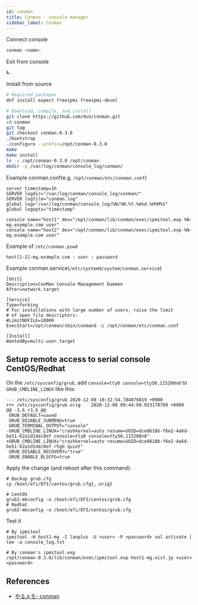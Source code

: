 ```yaml
---
id: conman
title: Conman - console manager
sidebar_label: Conman
---
```


Connect console

``` sh
conman <name>
```

Exit from console

``` sh
&.
```

Install from source

``` sh
# Required packages
dnf install expect freeipmi freeipmi-devel

# Download, compile, and install
git clone https://github.com/dun/conman.git
cd conman
git tag
git checkout conman-0.3.0
./bootstrap
./configure --prefix=/opt/conman-0.3.0
make
make install
ln -s /opt/conman-0.3.0 /opt/conman
mkdir -p /var/log/conman/console_log/conman/
```

Example conman.conf(e.g. `/opt/conman/etc/conman.conf`)

``` text
server timestamp=1h
SERVER logdir="/var/log/conman/console_log/conman/"
SERVER logfile="conman.log"
global log="/var/log/conman/console_log/%N/%N.%Y.%m%d.%H%M%S"
global logopts="timestamp"

console name="host1" dev="/opt/conman/lib/conman/exec/ipmitool.exp %N-mg.example.com user"
console name="host2" dev="/opt/conman/lib/conman/exec/ipmitool.exp %N-mg.example.com user"
```

Example of `/etc/conman.pswd`

``` text
host[1-2]-mg.example.com : user : password
```

Example conman.service(`/etc/systemd/system/conman.service`)

``` text
[Unit]
Description=ConMan Console Management Daemon
After=network.target

[Service]
Type=forking
# For installations with large number of users, raise the limit
# of open file descriptors:
#LimitNOFILE=10000
ExecStart=/opt/conman/sbin/conmand -c /opt/conman/etc/conman.conf

[Install]
WantedBy=multi-user.target
```

## Setup remote access to serial console CentOS/Redhat

On the `/etc/sysconfig/grub`, add `console=tty0 console=ttyS0,115200n8` to `GRUB_CMDLINE_LINUX` like this:

```
--- /etc/sysconfig/grub 2020-12-08 10:32:54.784876819 +0900
+++ /etc/sysconfig/grub.orig    2020-12-08 09:44:09.023170789 +0900
@@ -3,6 +3,6 @@
 GRUB_DEFAULT=saved
 GRUB_DISABLE_SUBMENU=true
 GRUB_TERMINAL_OUTPUT="console"
-GRUB_CMDLINE_LINUX="crashkernel=auto resume=UUID=dce8618b-f6e2-4a6d-be51-62a1d1dec0ef console=tty0 console=ttyS0,115200n8"
+GRUB_CMDLINE_LINUX="crashkernel=auto resume=UUID=dce8618b-f6e2-4a6d-be51-62a1d1dec0ef rhgb quiet"
 GRUB_DISABLE_RECOVERY="true"
 GRUB_ENABLE_BLSCFG=true
```

Apply the change (and reboot after this command):

```
# Backup grub.cfg
cp /boot/efi/EFI/centos/grub.cfg{,.orig}

# CentOS
grub2-mkconfig -o /boot/efi/EFI/centos/grub.cfg
# Redhat
grub2-mkconfig -o /boot/efi/EFI/centos/grub.cfg
```

Test it

```
# By ipmitool
ipmitool -H host1-mg -I lanplus -U <user> -P <password> sol activate | tee -a console_log.txt

# By conman's ipmitool.exp
/opt/conman-0.3.0/lib/conman/exec/ipmitool.exp host1-mg.oist.jp <user> <password>
```

## References

* [やるメモ- conman](https://shachimaru.wiki.fc2.com/wiki/conman)
